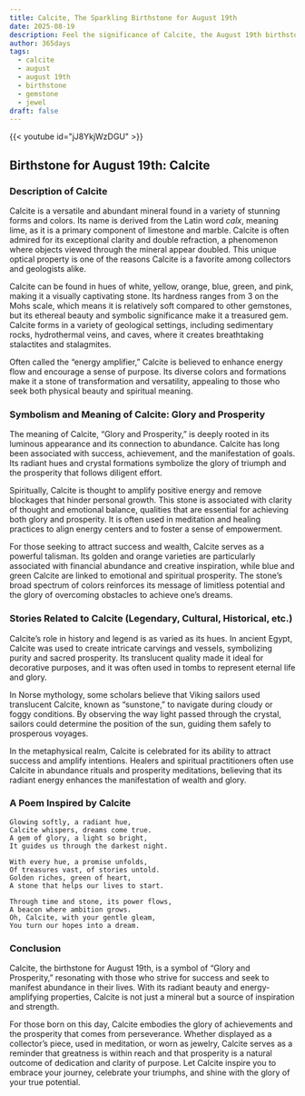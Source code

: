 ```yaml
---
title: Calcite, The Sparkling Birthstone for August 19th
date: 2025-08-19
description: Feel the significance of Calcite, the August 19th birthstone symbolizing Glory and prosperity. Let its beauty and meaning brighten your day.
author: 365days
tags:
  - calcite
  - august
  - august 19th
  - birthstone
  - gemstone
  - jewel
draft: false
---
```


{{< youtube id="jJ8YkjWzDGU" >}}

## Birthstone for August 19th: Calcite

### Description of Calcite

Calcite is a versatile and abundant mineral found in a variety of stunning forms and colors. Its name is derived from the Latin word _calx_, meaning lime, as it is a primary component of limestone and marble. Calcite is often admired for its exceptional clarity and double refraction, a phenomenon where objects viewed through the mineral appear doubled. This unique optical property is one of the reasons Calcite is a favorite among collectors and geologists alike.

Calcite can be found in hues of white, yellow, orange, blue, green, and pink, making it a visually captivating stone. Its hardness ranges from 3 on the Mohs scale, which means it is relatively soft compared to other gemstones, but its ethereal beauty and symbolic significance make it a treasured gem. Calcite forms in a variety of geological settings, including sedimentary rocks, hydrothermal veins, and caves, where it creates breathtaking stalactites and stalagmites.

Often called the “energy amplifier,” Calcite is believed to enhance energy flow and encourage a sense of purpose. Its diverse colors and formations make it a stone of transformation and versatility, appealing to those who seek both physical beauty and spiritual meaning.

### Symbolism and Meaning of Calcite: Glory and Prosperity

The meaning of Calcite, “Glory and Prosperity,” is deeply rooted in its luminous appearance and its connection to abundance. Calcite has long been associated with success, achievement, and the manifestation of goals. Its radiant hues and crystal formations symbolize the glory of triumph and the prosperity that follows diligent effort.

Spiritually, Calcite is thought to amplify positive energy and remove blockages that hinder personal growth. This stone is associated with clarity of thought and emotional balance, qualities that are essential for achieving both glory and prosperity. It is often used in meditation and healing practices to align energy centers and to foster a sense of empowerment.

For those seeking to attract success and wealth, Calcite serves as a powerful talisman. Its golden and orange varieties are particularly associated with financial abundance and creative inspiration, while blue and green Calcite are linked to emotional and spiritual prosperity. The stone’s broad spectrum of colors reinforces its message of limitless potential and the glory of overcoming obstacles to achieve one’s dreams.

### Stories Related to Calcite (Legendary, Cultural, Historical, etc.)

Calcite’s role in history and legend is as varied as its hues. In ancient Egypt, Calcite was used to create intricate carvings and vessels, symbolizing purity and sacred prosperity. Its translucent quality made it ideal for decorative purposes, and it was often used in tombs to represent eternal life and glory.

In Norse mythology, some scholars believe that Viking sailors used translucent Calcite, known as “sunstone,” to navigate during cloudy or foggy conditions. By observing the way light passed through the crystal, sailors could determine the position of the sun, guiding them safely to prosperous voyages.

In the metaphysical realm, Calcite is celebrated for its ability to attract success and amplify intentions. Healers and spiritual practitioners often use Calcite in abundance rituals and prosperity meditations, believing that its radiant energy enhances the manifestation of wealth and glory.

### A Poem Inspired by Calcite

```
Glowing softly, a radiant hue,  
Calcite whispers, dreams come true.  
A gem of glory, a light so bright,  
It guides us through the darkest night.

With every hue, a promise unfolds,  
Of treasures vast, of stories untold.  
Golden riches, green of heart,  
A stone that helps our lives to start.

Through time and stone, its power flows,  
A beacon where ambition grows.  
Oh, Calcite, with your gentle gleam,  
You turn our hopes into a dream.
```

### Conclusion

Calcite, the birthstone for August 19th, is a symbol of “Glory and Prosperity,” resonating with those who strive for success and seek to manifest abundance in their lives. With its radiant beauty and energy-amplifying properties, Calcite is not just a mineral but a source of inspiration and strength.

For those born on this day, Calcite embodies the glory of achievements and the prosperity that comes from perseverance. Whether displayed as a collector’s piece, used in meditation, or worn as jewelry, Calcite serves as a reminder that greatness is within reach and that prosperity is a natural outcome of dedication and clarity of purpose. Let Calcite inspire you to embrace your journey, celebrate your triumphs, and shine with the glory of your true potential.